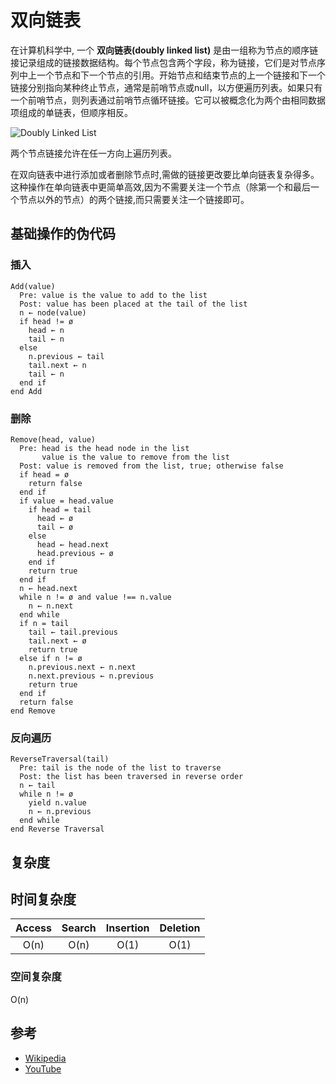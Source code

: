 # 双向链表

在计算机科学中, 一个 **双向链表(doubly linked list)** 是由一组称为节点的顺序链接记录组成的链接数据结构。每个节点包含两个字段，称为链接，它们是对节点序列中上一个节点和下一个节点的引用。开始节点和结束节点的上一个链接和下一个链接分别指向某种终止节点，通常是前哨节点或null，以方便遍历列表。如果只有一个前哨节点，则列表通过前哨节点循环链接。它可以被概念化为两个由相同数据项组成的单链表，但顺序相反。

![Doubly Linked List](https://upload.wikimedia.org/wikipedia/commons/5/5e/Doubly-linked-list.svg)

两个节点链接允许在任一方向上遍历列表。

在双向链表中进行添加或者删除节点时,需做的链接更改要比单向链表复杂得多。这种操作在单向链表中更简单高效,因为不需要关注一个节点（除第一个和最后一个节点以外的节点）的两个链接,而只需要关注一个链接即可。



## 基础操作的伪代码

### 插入

```text
Add(value)
  Pre: value is the value to add to the list
  Post: value has been placed at the tail of the list
  n ← node(value)
  if head != ø
    head ← n
    tail ← n
  else
    n.previous ← tail
    tail.next ← n
    tail ← n
  end if
end Add
```
    
### 删除

```text
Remove(head, value)
  Pre: head is the head node in the list
       value is the value to remove from the list
  Post: value is removed from the list, true; otherwise false
  if head = ø
    return false
  end if
  if value = head.value
    if head = tail
      head ← ø
      tail ← ø
    else
      head ← head.next
      head.previous ← ø
    end if
    return true
  end if
  n ← head.next
  while n != ø and value !== n.value
    n ← n.next
  end while
  if n = tail
    tail ← tail.previous
    tail.next ← ø
    return true
  else if n != ø
    n.previous.next ← n.next
    n.next.previous ← n.previous
    return true
  end if
  return false
end Remove
```
    
### 反向遍历

```text
ReverseTraversal(tail)
  Pre: tail is the node of the list to traverse
  Post: the list has been traversed in reverse order
  n ← tail
  while n != ø
    yield n.value
    n ← n.previous
  end while
end Reverse Traversal
```
    
## 复杂度

## 时间复杂度

| Access    | Search    | Insertion | Deletion  |
| :-------: | :-------: | :-------: | :-------: |
| O(n)      | O(n)      | O(1)      | O(1)      |

### 空间复杂度

O(n)

## 参考

- [Wikipedia](https://en.wikipedia.org/wiki/Doubly_linked_list)
- [YouTube](https://www.youtube.com/watch?v=JdQeNxWCguQ&t=7s&index=72&list=PLLXdhg_r2hKA7DPDsunoDZ-Z769jWn4R8)

